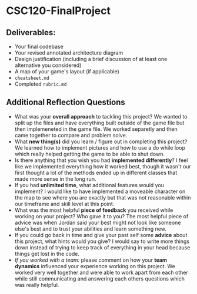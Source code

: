 # CSC120-FinalProject

## Deliverables:
 - Your final codebase
 - Your revised annotated architecture diagram
 - Design justification (including a brief discussion of at least one alternative you considered)
 - A map of your game's layout (if applicable)
 - `cheatsheet.md`
 - Completed `rubric.md`
  
## Additional Reflection Questions
 - What was your **overall approach** to tackling this project?
        We wanted to split up the files and have everything built outside of the game file but then implemeneted in the game file. We worked separetly and then came together to compare and problem solve. 
 - What **new thing(s)** did you learn / figure out in completing this project?
    We learned how to implement pictures and how to use a do while loop which really helped getting the game to be able to shut down. 
 - Is there anything that you wish you had **implemented differently**?
    I feel like we implemented everything how it worked best, though it wasn't our first thought a lot of the methods ended up in different classes that made more sense in the long run. 
 - If you had **unlimited time**, what additional features would you implement?
    I would like to have implemented a moveable character on the map to see where you are exactly but that was not reasonable within our timeframe and skill level at this point. 
 - What was the most helpful **piece of feedback** you received while working on your project? Who gave it to you?
    The most helpful piece of advice was when Jordan said your best might not look like someone else's best and to trust your abilities and learn something new. 
 - If you could go back in time and give your past self some **advice** about this project, what hints would you give?
    I would say to write more things down instead of trying to keep track of everything in your head because things get lost in the code. 
 - _If you worked with a team:_ please comment on how your **team dynamics** influenced your experience working on this project.
    We worked very well together and were able to work apart from each other while still communicating and answering each others questions which was really helpful. 
